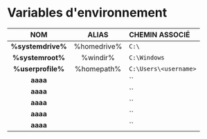 # Variables d'environnement

|NOM|ALIAS|CHEMIN ASSOCIÉ|
|:--:|:--:|:--|
|**%systemdrive%**|%homedrive%|`C:\`|
|**%systemroot%**|%windir%|`C:\Windows`|
|**%userprofile%**|%homepath%|`C:\Users\<username>`|
|**aaaa**||``|
|**aaaa**||``|
|**aaaa**||``|
|**aaaa**||``|
|**aaaa**||``|

